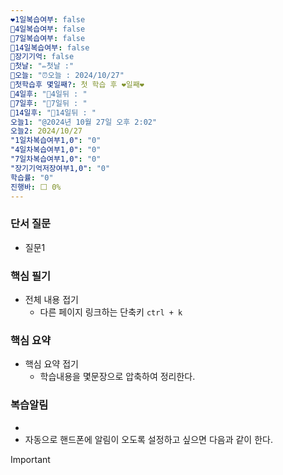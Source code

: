 ```yaml
---
❤1일복습여부: false
🧡4일복습여부: false
💛7일복습여부: false
💚14일복습여부: false
🧠장기기억: false
🛑첫날: "✏첫날 :"
🛑오늘: "⏰오늘 : 2024/10/27"
🛑첫학습후 몇일째?: 첫 학습 후 ❤일째❤
🛑4일후: "🥉4일뒤 : "
🛑7일후: "🥈7일뒤 : "
🛑14일후: "🥇14일뒤 : "
오늘1: "@2024년 10월 27일 오후 2:02"
오늘2: 2024/10/27
"1일차복습여부1,0": "0"
"4일차복습여부1,0": "0"
"7일차복습여부1,0": "0"
"장기기억저장여부1,0": "0"
학습률: "0"
진행바: ⬜ 0%
---
```

### 단서 질문

- 질문1

### 핵심 필기

- 전체 내용 접기
    - 다른 페이지 링크하는 단축키 `ctrl + k`

### 핵심 요약

- 핵심 요약 접기
    - 학습내용을 몇문장으로 압축하여 정리한다.

### 복습알림

- 
- 자동으로 핸드폰에 알림이 오도록 설정하고 싶으면 다음과 같이 한다.

> [!important]  
> 